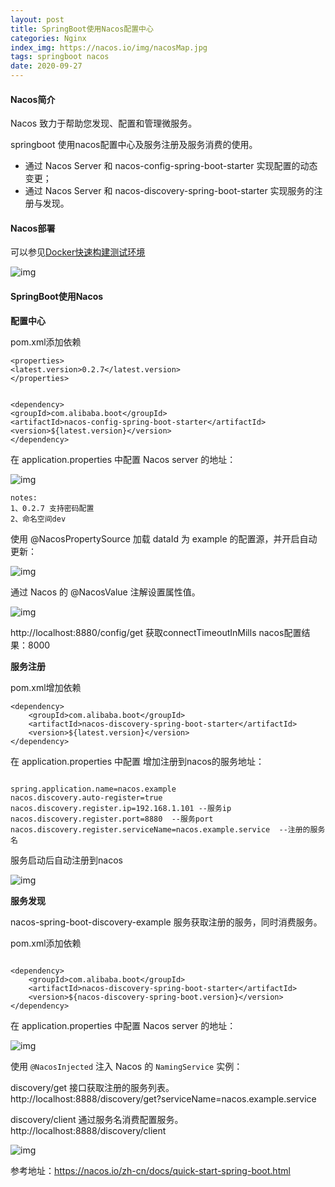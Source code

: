 ```yaml
---
layout: post
title: SpringBoot使用Nacos配置中心
categories: Nginx
index_img: https://nacos.io/img/nacosMap.jpg
tags: springboot nacos
date: 2020-09-27
---
```


#### Nacos简介

Nacos 致力于帮助您发现、配置和管理微服务。

springboot 使用nacos配置中心及服务注册及服务消费的使用。

- 通过 Nacos Server 和 nacos-config-spring-boot-starter 实现配置的动态变更；
- 通过 Nacos Server 和 nacos-discovery-spring-boot-starter 实现服务的注册与发现。



#### Nacos部署

可以参见[Docker快速构建测试环境](http://www.inshub.cn/2020/10/21/2020-10-21-docker-install-develop/)

![img](https://inshub.oss-cn-beijing.aliyuncs.com/blog/image2020-8-27_18-20-55.png)



#### SpringBoot使用Nacos

**配置中心**

pom.xml添加依赖

```
<properties>
<latest.version>0.2.7</latest.version>
</properties>


<dependency>
<groupId>com.alibaba.boot</groupId>
<artifactId>nacos-config-spring-boot-starter</artifactId>
<version>${latest.version}</version>
</dependency>
```

在 application.properties 中配置 Nacos server 的地址：

![img](https://inshub.oss-cn-beijing.aliyuncs.com/blog/image2020-8-27_18-27-49.png)

```
notes: 
1、0.2.7 支持密码配置
2、命名空间dev
```



使用 @NacosPropertySource 加载 dataId 为 example 的配置源，并开启自动更新：

![img](https://inshub.oss-cn-beijing.aliyuncs.com/blog/image2020-8-27_18-32-52.png)

通过 Nacos 的 @NacosValue 注解设置属性值。

![img](https://inshub.oss-cn-beijing.aliyuncs.com/blog/image2020-8-27_18-34-12.png)

http://localhost:8880/config/get
获取connectTimeoutInMills nacos配置结果：8000



**服务注册**

pom.xml增加依赖

```
<dependency>
    <groupId>com.alibaba.boot</groupId>
    <artifactId>nacos-discovery-spring-boot-starter</artifactId>
    <version>${latest.version}</version>
</dependency>
```

在 application.properties 中配置 增加注册到nacos的服务地址：

```

spring.application.name=nacos.example
nacos.discovery.auto-register=true
nacos.discovery.register.ip=192.168.1.101 --服务ip
nacos.discovery.register.port=8880  --服务port
nacos.discovery.register.serviceName=nacos.example.service  --注册的服务名
```

服务启动后自动注册到nacos

![img](https://inshub.oss-cn-beijing.aliyuncs.com/blog/image2020-8-27_18-40-39.png)



**服务发现**

nacos-spring-boot-discovery-example 服务获取注册的服务，同时消费服务。

pom.xml添加依赖

```

<dependency>
    <groupId>com.alibaba.boot</groupId>
    <artifactId>nacos-discovery-spring-boot-starter</artifactId>
    <version>${nacos-discovery-spring-boot.version}</version>
</dependency>
```

在 application.properties 中配置 Nacos server 的地址：

![img](https://inshub.oss-cn-beijing.aliyuncs.com/blog/image2020-8-27_18-43-29.png)

使用 `@NacosInjected` 注入 Nacos 的 `NamingService` 实例：

discovery/get 接口获取注册的服务列表。 http://localhost:8888/discovery/get?serviceName=nacos.example.service

discovery/client 通过服务名消费配置服务。 http://localhost:8888/discovery/client

![img](https://inshub.oss-cn-beijing.aliyuncs.com/blog/image2020-8-27_18-44-42.png)



参考地址：<https://nacos.io/zh-cn/docs/quick-start-spring-boot.html>

